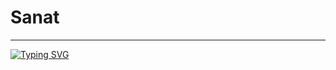 # Sanat
---
[![Typing SVG](https://readme-typing-svg.demolab.com/?lines=Software+Engineer;Distributed+System+|+Blockchain;Cyber+Security&multiline=true&pause=2000)](https://git.io/typing-svg)


<!--
**s4nat/s4nat** is a ✨ _special_ ✨ repository because its `README.md` (this file) appears on your GitHub profile.

Here are some ideas to get you started:

- 🔭 I’m currently working on ...
- 🌱 I’m currently learning ...
- 👯 I’m looking to collaborate on ...
- 🤔 I’m looking for help with ...
- 💬 Ask me about ...
- 📫 How to reach me: ...
- 😄 Pronouns: ...
- ⚡ Fun fact: ...
-->
